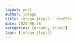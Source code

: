 ```yaml
---
layout: post
author: jotego
title: jotego.jtcps2 - dee657c
date: 2024-06-28
categories: [Arcade, jtcps2]
tags: [jotego.jtcps2]
---
```



